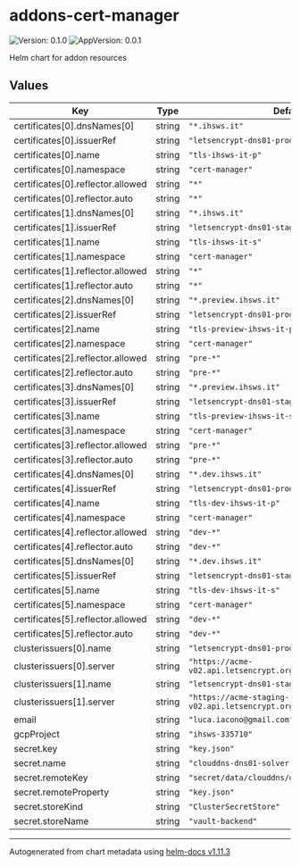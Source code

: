 # addons-cert-manager

![Version: 0.1.0](https://img.shields.io/badge/Version-0.1.0-informational?style=flat-square) ![AppVersion: 0.0.1](https://img.shields.io/badge/AppVersion-0.0.1-informational?style=flat-square)

Helm chart for addon resources

## Values

| Key | Type | Default | Description |
|-----|------|---------|-------------|
| certificates[0].dnsNames[0] | string | `"*.ihsws.it"` |  |
| certificates[0].issuerRef | string | `"letsencrypt-dns01-prod"` |  |
| certificates[0].name | string | `"tls-ihsws-it-p"` |  |
| certificates[0].namespace | string | `"cert-manager"` |  |
| certificates[0].reflector.allowed | string | `"*"` |  |
| certificates[0].reflector.auto | string | `"*"` |  |
| certificates[1].dnsNames[0] | string | `"*.ihsws.it"` |  |
| certificates[1].issuerRef | string | `"letsencrypt-dns01-staging"` |  |
| certificates[1].name | string | `"tls-ihsws-it-s"` |  |
| certificates[1].namespace | string | `"cert-manager"` |  |
| certificates[1].reflector.allowed | string | `"*"` |  |
| certificates[1].reflector.auto | string | `"*"` |  |
| certificates[2].dnsNames[0] | string | `"*.preview.ihsws.it"` |  |
| certificates[2].issuerRef | string | `"letsencrypt-dns01-prod"` |  |
| certificates[2].name | string | `"tls-preview-ihsws-it-p"` |  |
| certificates[2].namespace | string | `"cert-manager"` |  |
| certificates[2].reflector.allowed | string | `"pre-*"` |  |
| certificates[2].reflector.auto | string | `"pre-*"` |  |
| certificates[3].dnsNames[0] | string | `"*.preview.ihsws.it"` |  |
| certificates[3].issuerRef | string | `"letsencrypt-dns01-staging"` |  |
| certificates[3].name | string | `"tls-preview-ihsws-it-s"` |  |
| certificates[3].namespace | string | `"cert-manager"` |  |
| certificates[3].reflector.allowed | string | `"pre-*"` |  |
| certificates[3].reflector.auto | string | `"pre-*"` |  |
| certificates[4].dnsNames[0] | string | `"*.dev.ihsws.it"` |  |
| certificates[4].issuerRef | string | `"letsencrypt-dns01-prod"` |  |
| certificates[4].name | string | `"tls-dev-ihsws-it-p"` |  |
| certificates[4].namespace | string | `"cert-manager"` |  |
| certificates[4].reflector.allowed | string | `"dev-*"` |  |
| certificates[4].reflector.auto | string | `"dev-*"` |  |
| certificates[5].dnsNames[0] | string | `"*.dev.ihsws.it"` |  |
| certificates[5].issuerRef | string | `"letsencrypt-dns01-staging"` |  |
| certificates[5].name | string | `"tls-dev-ihsws-it-s"` |  |
| certificates[5].namespace | string | `"cert-manager"` |  |
| certificates[5].reflector.allowed | string | `"dev-*"` |  |
| certificates[5].reflector.auto | string | `"dev-*"` |  |
| clusterissuers[0].name | string | `"letsencrypt-dns01-prod"` |  |
| clusterissuers[0].server | string | `"https://acme-v02.api.letsencrypt.org/directory"` |  |
| clusterissuers[1].name | string | `"letsencrypt-dns01-staging"` |  |
| clusterissuers[1].server | string | `"https://acme-staging-v02.api.letsencrypt.org/directory"` |  |
| email | string | `"luca.iacono@gmail.com"` |  |
| gcpProject | string | `"ihsws-335710"` |  |
| secret.key | string | `"key.json"` |  |
| secret.name | string | `"clouddns-dns01-solver-svc-acct"` |  |
| secret.remoteKey | string | `"secret/data/clouddns/dns01/solver/svc/acct"` |  |
| secret.remoteProperty | string | `"key.json"` |  |
| secret.storeKind | string | `"ClusterSecretStore"` |  |
| secret.storeName | string | `"vault-backend"` |  |

----------------------------------------------
Autogenerated from chart metadata using [helm-docs v1.11.3](https://github.com/norwoodj/helm-docs/releases/v1.11.3)
